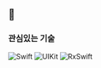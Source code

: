 ## 👋

### 관심있는 기술
![Swift](https://img.shields.io/badge/swift-F54A2A?style=for-the-badge&logo=swift&logoColor=white) ![UIKit](https://img.shields.io/badge/UIKit-2396F3?style=for-the-badge&logo=uikit&logoColor=white) ![RxSwift](https://img.shields.io/badge/rxswift-B7178C?style=for-the-badge&logo=reactivex&logoColor=white) 
